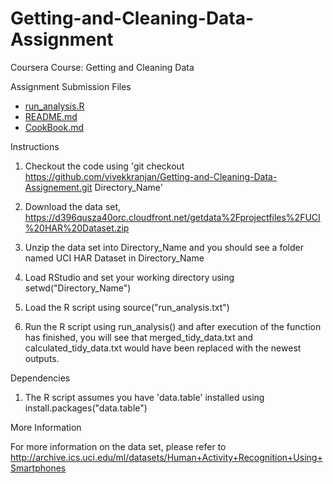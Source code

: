 Getting-and-Cleaning-Data-Assignment
====================================

Coursera Course: Getting and Cleaning Data

Assignment Submission Files
- [run_analysis.R](https://github.com/vivekkranjan/Getting-and-Cleaning-Data-Assignement/blob/master/run_analysis.R)
- [README.md](https://github.com/vivekkranjan/Getting-and-Cleaning-Data-Assignement/blob/master/README.md)
- [CookBook.md](https://github.com/vivekkranjan/Getting-and-Cleaning-Data-Assignement/blob/master/CodeBook.md)

Instructions

1. Checkout the code using 'git checkout https://github.com/vivekkranjan/Getting-and-Cleaning-Data-Assignement.git Directory_Name'

2. Download the data set, https://d396qusza40orc.cloudfront.net/getdata%2Fprojectfiles%2FUCI%20HAR%20Dataset.zip

3. Unzip the data set into Directory_Name and you should see a folder named UCI HAR Dataset in Directory_Name

4. Load RStudio and set your working directory using setwd("Directory_Name")

5. Load the R script using source("run_analysis.txt")

6. Run the R script using run_analysis() and after execution of the function has finished, you will see that merged_tidy_data.txt and calculated_tidy_data.txt would have been replaced with the newest outputs.

Dependencies

1. The R script assumes you have 'data.table' installed using install.packages("data.table")

More Information

For more information on the data set, please refer to http://archive.ics.uci.edu/ml/datasets/Human+Activity+Recognition+Using+Smartphones